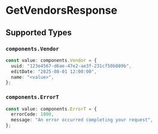 # GetVendorsResponse


## Supported Types

### `components.Vendor`

```typescript
const value: components.Vendor = {
  uuid: "123e4567-d6ae-47e2-ae3f-231cf50b889b",
  editDate: "2025-08-01 12:00:00",
  name: "<value>",
};
```

### `components.ErrorT`

```typescript
const value: components.ErrorT = {
  errorCode: 1000,
  message: "An error occurred completing your request",
};
```

